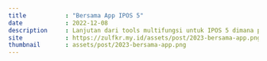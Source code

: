 ```yaml
---
title           : "Bersama App IPOS 5"
date            : 2022-12-08
description     : Lanjutan dari tools multifungsi untuk IPOS 5 dimana project ini menggunakan laravel sebagai framework.
site            : https://zulfkr.my.id/assets/post/2023-bersama-app.png
thumbnail       : assets/post/2023-bersama-app.png
---
```

